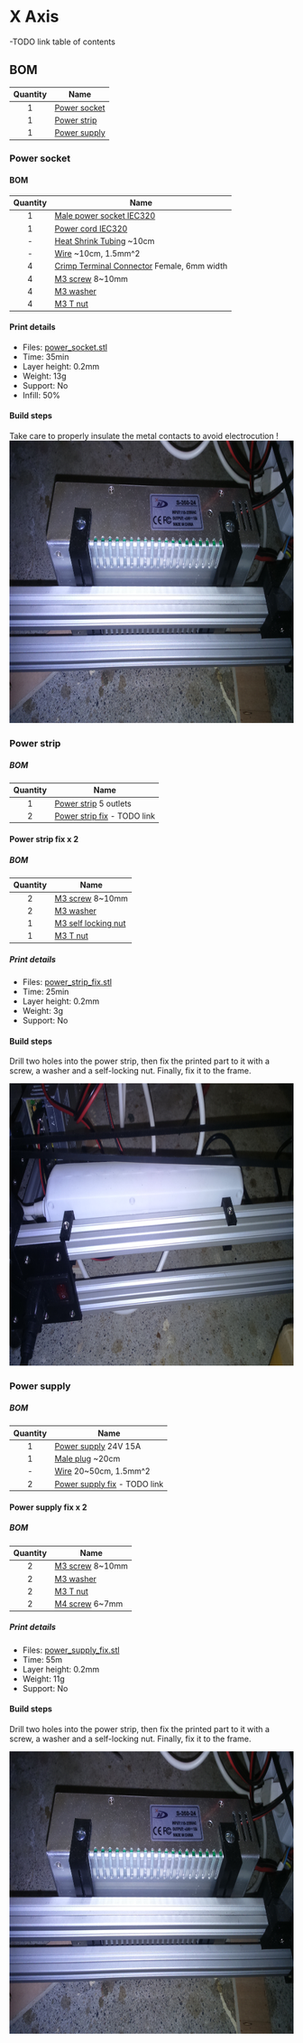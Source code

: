 # X Axis

-TODO link table of contents

## BOM
| Quantity | Name |
| :---: | --- |
| 1 | [Power socket](#) |
| 1 | [Power strip](#) |
| 1 | [Power supply](#) |

### Power socket
#### BOM
| Quantity | Name |
| :---: | --- |
| 1 | [Male power socket IEC320](../bom/bom.md) |
| 1 | [Power cord IEC320](../bom/bom.md) |
| - | [Heat Shrink Tubing](../bom/bom.md) ~10cm |
| - | [Wire](../bom/bom.md) ~10cm, 1.5mm^2 |
| 4 | [Crimp Terminal Connector](../bom/bom.md) Female, 6mm width |
| 4 | [M3 screw](../bom/bom.md) 8~10mm |
| 4 | [M3 washer](../bom/bom.md) |
| 4 | [M3 T nut](../bom/bom.md) |

#### Print details
* Files: [power_socket.stl](../../models/electronics/power_supply/power_socket.stl)
* Time: 35min
* Layer height: 0.2mm
* Weight: 13g
* Support: No
* Infill: 50%

#### Build steps
Take care to properly insulate the metal contacts to avoid electrocution !
<a href="./DSC_0036.JPG"><img src="./DSC_0036.JPG" height="500"></a>

### Power strip
##### BOM
| Quantity | Name |
| :---: | --- |
| 1 | [Power strip](../bom/bom.md) 5 outlets |
| 2 | [Power strip fix](#) - TODO link |

#### Power strip fix x 2
##### BOM
| Quantity | Name |
| :---: | --- |
| 2 | [M3 screw](../bom/bom.md) 8~10mm |
| 2 | [M3 washer](../bom/bom.md) |
| 1 | [M3 self locking nut](../bom/bom.md) |
| 1 | [M3 T nut](../bom/bom.md) |

##### Print details
* Files: [power_strip_fix.stl](../../models/electronics/power_supply/power_strip_fix.stl)
* Time: 25min
* Layer height: 0.2mm
* Weight: 3g
* Support: No

#### Build steps
Drill two holes into the power strip, then fix the printed part to it with a screw, a washer and a self-locking nut. Finally, fix it to the frame.

<a href="./DSC_0038.JPG"><img src="./DSC_0038.JPG" height="500"></a>

### Power supply
##### BOM
| Quantity | Name |
| :---: | --- |
| 1 | [Power supply](../bom/bom.md) 24V 15A |
| 1 | [Male plug](../bom/bom.md) ~20cm |
| - | [Wire](../bom/bom.md) 20~50cm, 1.5mm^2 |
| 2 | [Power supply fix](#) - TODO link |

#### Power supply fix x 2
##### BOM
| Quantity | Name |
| :---: | --- |
| 2 | [M3 screw](../bom/bom.md) 8~10mm |
| 2 | [M3 washer](../bom/bom.md) |
| 2 | [M3 T nut](../bom/bom.md) |
| 2 | [M4 screw](../bom/bom.md) 6~7mm |

##### Print details
* Files: [power_supply_fix.stl](../../models/electronics/power_supply/power_supply_fix.stl)
* Time: 55m
* Layer height: 0.2mm
* Weight: 11g
* Support: No

#### Build steps
Drill two holes into the power strip, then fix the printed part to it with a screw, a washer and a self-locking nut. Finally, fix it to the frame.

<a href="./DSC_0036.JPG"><img src="./DSC_0036.JPG" height="500"></a>
